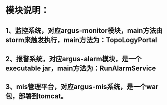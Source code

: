 # 模块说明：

## 1、监控系统，对应argus-monitor模块，main方法由storm来触发执行，main方法为：TopoLogyPortal
## 2、报警系统，对应argus-alarm模块，是一个executable jar，main方法为：RunAlarmService
## 3、mis管理平台，对应argus-mis系统，是一个war包，部署到tomcat。
